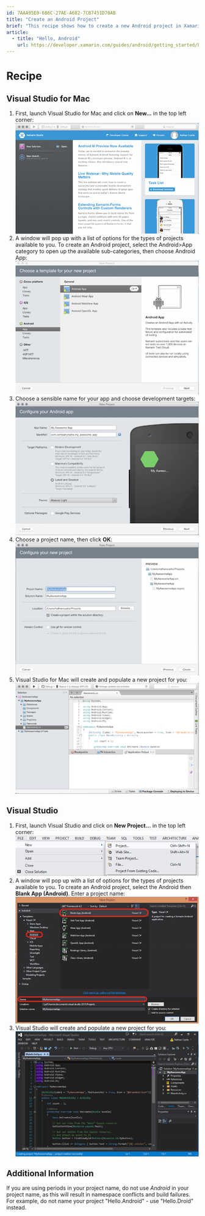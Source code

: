 ```yaml
---
id: 7AAA95E0-6B6C-27AE-A682-7CB7451D70AB
title: "Create an Android Project"
brief: "This recipe shows how to create a new Android project in Xamarin and Visual Studio."
article:
  - title: "Hello, Android" 
    url: https://developer.xamarin.com/guides/android/getting_started/hello,_world
---
```



# Recipe

## Visual Studio for Mac

1.  First, launch Visual Studio for Mac and click on <span class="UIItem">**New...**</span> in the top left corner: ![](Images/project_00.png)
2.  A window will pop up with a list of options for the types of projects available to you. To create an Android project, select the Android>App category to open up the available sub-categories, then choose Android App: ![](Images/android_project_01.png)
3.  Choose a sensible name for your app and choose development targets: ![](Images/app_name.png)
4.  Choose a project name, then click <span class="UIItem">**OK**</span>:  
    ![](Images/project_name.png)
5.  Visual Studio for Mac will create and populate a new project for you: ![](Images/android_project_02.png)

## Visual Studio

1.  First, launch Visual Studio and click on <span class="UIItem">**New Project...**</span> in the top left corner: ![](Images/project_00_vs.png)
2.  A window will pop up with a list of options for the types of projects available to you. To create an Android project, select the Android then <span class="UIItem">**Blank App (Android)**</span>. Enter a project name: ![](Images/android_project_01_vs.png)
3.  Visual Studio will create and populate a new project for you: ![](Images/android_project_02_vs.png)

</ide>

## Additional Information

If you are using periods in your project name, do not use *Android* in your project name, as this will result in namespace conflicts and build failures. For example, do not name your project "Hello.Android" - use "Hello.Droid" instead.

